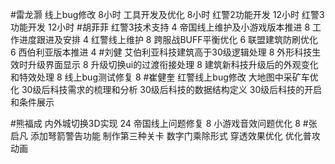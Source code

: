 #雷龙灏 
线上bug修改       8小时
工具开发及优化    8小时
红警2功能开发     12小时
红警3功能开发     12小时
#胡菲菲 
红警3技术支持 4
帝国线上维护及小游戏版本推进    8
工作进度跟进及安排   4
红警线上维护    8
跨服战BUFF平衡优化  6
联盟建筑防刷优化 6
西伯利亚版本推进 4
#刘健 
艾伯利亚科技建筑高于30级逻辑处理    8
外形科技生效时升级界面显示  8 
升级切换ui的过渡衔接处理    8
建筑新科技升级后的外观变化和特效处理    8
线上bug测试修复     8
#崔健奎 
红警线上bug修改
大地图中采矿车优化
30级后科技需求的梳理和分析
30级后科技的数据结构定义
30级后科技的开启和条件展示


#熊福成 
内外城切换3D实现                                    24
帝国线上问题修复                                    8
小游戏音效问题优化                                 8
#张启凡 
添加弩箭警告功能
制作第三种关卡
数字门乘除形式
穿透效果优化
优化普攻动画